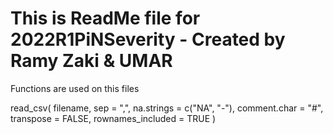# This is ReadMe file for 2022R1PiNSeverity - Created by Ramy Zaki & UMAR

Functions are used on this files

read_csv(
  filename,
  sep = ",",
  na.strings = c("NA", "-"),
  comment.char = "#",
  transpose = FALSE,
  rownames_included = TRUE
)